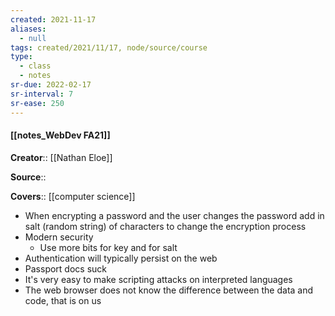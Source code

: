 ```yaml
---
created: 2021-11-17 
aliases:
  - null
tags: created/2021/11/17, node/source/course
type:
  - class
  - notes
sr-due: 2022-02-17
sr-interval: 7
sr-ease: 250
---
```


#### [[notes_WebDev FA21]]

**Creator**:: [[Nathan Eloe]]

**Source**:: 

**Covers**:: [[computer science]]

- When encrypting a password and the user changes the password add in salt (random string) of characters to change the encryption process
- Modern security
	- Use more bits for key and for salt
- Authentication will typically persist on the web
- Passport docs suck
- It's very easy to make scripting attacks on interpreted languages
- The web browser does not know the difference between the data and code, that is on us
